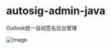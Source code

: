 # autosig-admin-java
Outlook统一自动签名后台管理

![image](https://user-images.githubusercontent.com/52694396/172818222-c7a3fec0-8af4-4b43-9267-01df8382014e.png)

